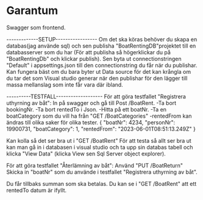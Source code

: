 # Garantum
Swagger som frontend.

-------------SETUP-----------------
Om det ska köras behöver du skapa en databas(jag använde sql) och sen publisha "BoatRentingDB"projektet till en databasserver som du har (För att publisha så högerklickar du på "BoatRentingDb" och klickar publish). 
Sen byta ut connectionstringen "Default" i appsettings.json till den connectionstring du får när du publishar. 
Kan fungera bäst om du bara byter ut Data source för det kan krångla om du tar det som Visual studio generar när den publishar för den lägger till massa mellanslag som inte får vara där ibland.


----------TESTFALL-------------------
För att göra testfallet "Registrera uthyrning av båt":
In på swagger och gå till Post /BoatRent.
-Ta bort bookingNr.
-Ta bort rentedTo i Json.
-Hitta på ett boatNr.
-Ta en boatCategory som du vill ha från "GET /BoatCategories"
-rentedFrom kan ändras till olika saker för olika tester.
{
  "boatNr": 4234,
  "personNr": 19900731,
  "boatCategory": 1,
  "rentedFrom": "2023-06-01T08:51:13.249Z"
}

Kan kolla så det ser bra ut i "GET /BoatRent"
För att testa så allt ser bra ut kan man gå in i databasen i visual studio och ta upp sin databas tabell och klicka "View Data" (klicka View sen Sql Server object explorer).


För att göra testfallet "Återlämning av båt": 
Använd "PUT /BoatReturn"
Skicka in "boatNr" som du använde i testfallet "Registrera uthyrning av båt".

Du får tillbaks summan som ska betalas.
Du kan se i "GET /BoatRent" att ett rentedTo datum är ifyllt.
